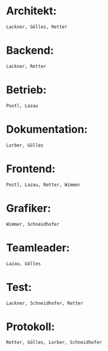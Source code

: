 # Architekt:
	Lackner, Gölles, Retter

# Backend:
	Lackner, Retter

# Betrieb:
	Postl, Lazau

# Dokumentation:
	Lorber, Gölles

# Frontend:
	Postl, Lazau, Retter, Wimmer

# Grafiker:
	Wimmer, Schneidhofer

# Teamleader:
	Lazau, Gölles

# Test:
	Lackner, Schneidhofer, Retter

# Protokoll:
	Retter, Gölles, Lorber, Schneidhofer
